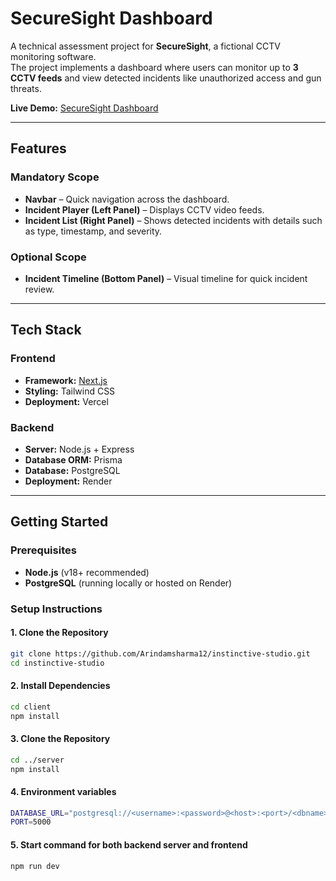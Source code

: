 # SecureSight Dashboard

A technical assessment project for **SecureSight**, a fictional CCTV monitoring software.  
The project implements a dashboard where users can monitor up to **3 CCTV feeds** and view detected incidents like unauthorized access and gun threats.

**Live Demo:** [SecureSight Dashboard](https://instinctive-studio-frontend-two.vercel.app)

---

## Features

### Mandatory Scope
- **Navbar** – Quick navigation across the dashboard.
- **Incident Player (Left Panel)** – Displays CCTV video feeds.
- **Incident List (Right Panel)** – Shows detected incidents with details such as type, timestamp, and severity.

### Optional Scope
- **Incident Timeline (Bottom Panel)** – Visual timeline for quick incident review.

---

## Tech Stack

### Frontend
- **Framework:** [Next.js](https://nextjs.org/)
- **Styling:** Tailwind CSS
- **Deployment:** Vercel

### Backend
- **Server:** Node.js + Express
- **Database ORM:** Prisma
- **Database:** PostgreSQL
- **Deployment:** Render

---

## Getting Started

### Prerequisites
- **Node.js** (v18+ recommended)
- **PostgreSQL** (running locally or hosted on Render)

### Setup Instructions

#### 1. Clone the Repository
```bash
git clone https://github.com/Arindamsharma12/instinctive-studio.git
cd instinctive-studio
```
#### 2. Install Dependencies
```bash
cd client
npm install
```
#### 3. Clone the Repository
```bash
cd ../server
npm install
```

#### 4. Environment variables
``` bash
DATABASE_URL="postgresql://<username>:<password>@<host>:<port>/<dbname>?schema=public"
PORT=5000
```
#### 5. Start command for both backend server and frontend
```bash
npm run dev
```
